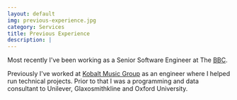 ```yaml
---
layout: default
img: previous-experience.jpg
category: Services
title: Previous Experience 
description: |
---
```


Most recently I've been working as a Senior Software Engineer at The <a href="https://www.bbc.co.uk/">BBC</a>.

Previously I've worked at <a href="https://www.kobaltmusic.com/">Kobalt Music Group</a> as 
an engineer where I helped run technical projects. Prior to that I was a programming and 
data consultant to Unilever, Glaxosmithkline and Oxford University.

